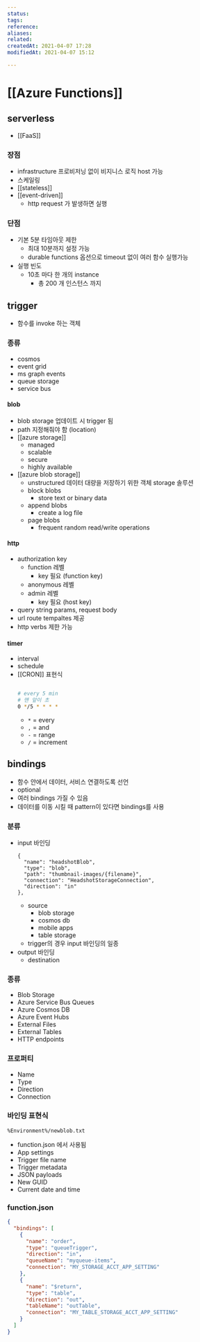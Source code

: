 ```yaml
---
status:
tags:
reference:
aliases:
related:
createdAt: 2021-04-07 17:28
modifiedAt: 2021-04-07 15:12

---
```


# [[Azure Functions]]

## serverless
- [[FaaS]]

### 장점
- infrastructure 프로비저닝 없이 비지니스 로직 host 가능
- 스케일링
- [[stateless]]
- [[event-driven]]
	- http request 가 발생하면 실행

### 단점
- 기본 5분 타임아웃 제한
	- 최대 10분까지 설정 가능
	- durable functions 옵션으로 timeout 없이 여러 함수 실행가능
- 실행 빈도
	- 10초 마다 한 개의 instance
		- 총 200 개 인스턴스 까지

## trigger
- 함수를 invoke 하는 객체

### 종류
- cosmos
- event grid
- ms graph events
- queue storage
- service bus

#### blob
- blob storage 업데이트 시 trigger 됨
- path 지정해줘야 함 (location)
- [[azure storage]]
	- managed
	- scalable
	- secure
	- highly available
- [[azure blob storage]]
	- unstructured 데이터 대량을 저장하기 위한 객체 storage 솔루션
	- block blobs
		- store text or binary data
	- append blobs
		- create a log file
	- page blobs
		- frequent random read/write operations

#### http
- authorization key
	- function 레벨
		- key 필요 (function key)
	- anonymous 레벨
	- admin 레벨
		- key 필요 (host key)
- query string params, request body
- url route tempaltes 제공
- http verbs 제한 가능

#### timer
- interval
- schedule
- [[CRON]] 표현식
	```bash
	
	# every 5 min
	# 맨 앞이 초
	0 */5 * * * *
	
	```
	- `*` = every
	- `,` = and
	- `-` = range
	- `/` = increment

## bindings
- 함수 안에서 데이터, 서비스 연결하도록 선언
- optional
- 여러 bindings 가질 수 있음
- 데이터를 이동 시킬 때 pattern이 있다면 bindings를 사용

### 분류
- input 바인딩
	```
    {
      "name": "headshotBlob",
      "type": "blob",
      "path": "thumbnail-images/{filename}",
      "connection": "HeadshotStorageConnection",
      "direction": "in"
    },
    ```
	- source
		- blob storage
		- cosmos db
		- mobile apps
		- table storage
	- trigger의 경우 input 바인딩의 일종
- output 바인딩
	-	destination

### 종류
-   Blob Storage
-   Azure Service Bus Queues
-   Azure Cosmos DB
-   Azure Event Hubs
-   External Files
-   External Tables
-   HTTP endpoints

### 프로퍼티
- Name
- Type
- Direction
- Connection

### 바인딩 표현식
`%Environment%/newblob.txt`
- function.json 에서 사용됨
-   App settings
-   Trigger file name
-   Trigger metadata
-   JSON payloads
-   New GUID
-   Current date and time


### function.json
```json
{
  "bindings": [
    {
      "name": "order",
      "type": "queueTrigger",
      "direction": "in",
      "queueName": "myqueue-items",
      "connection": "MY_STORAGE_ACCT_APP_SETTING"
    },
    {
      "name": "$return",
      "type": "table",
      "direction": "out",
      "tableName": "outTable",
      "connection": "MY_TABLE_STORAGE_ACCT_APP_SETTING"
    }
  ]
}
```
